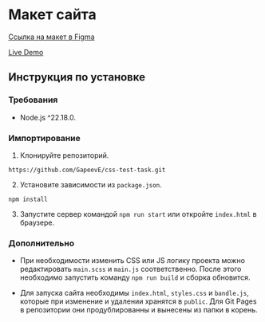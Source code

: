 # Макет сайта

[Ссылка на макет в Figma](https://www.figma.com/design/ybQ9Bro0D2GUOsbZNIbyhh)

[Live Demo](https://gapeeve.github.io/css-test-task/)

## Инструкция по установке

### Требования

* Node.js ^22.18.0.

### Импортирование

1. Клонируйте репозиторий.

```
https://github.com/GapeevE/css-test-task.git
```

2. Установите зависимости из `package.json`.

```
npm install
```

3. Запустите сервер командой `npm run start` или откройте `index.html` в браузере.

### Дополнительно

* При необходимости изменить CSS или JS логику проекта можно редактировать `main.scss` и `main.js` соответственно. После этого необходимо запустить команду `npm run build` и сборка обновится. 

* Для запуска сайта необходимы `index.html`, `styles.css` и `bandle.js`, которые при изменение и удалении хранятся в `public`. Для Git Pages в репозитории они продублированны и вынесены из папки в корень. 